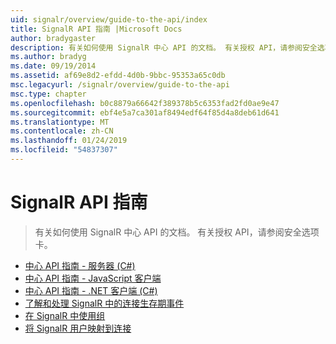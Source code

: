 ```yaml
---
uid: signalr/overview/guide-to-the-api/index
title: SignalR API 指南 |Microsoft Docs
author: bradygaster
description: 有关如何使用 SignalR 中心 API 的文档。 有关授权 API，请参阅安全选项卡。
ms.author: bradyg
ms.date: 09/19/2014
ms.assetid: af69e8d2-efdd-4d0b-9bbc-95353a65c0db
msc.legacyurl: /signalr/overview/guide-to-the-api
msc.type: chapter
ms.openlocfilehash: b0c8879a66642f389378b5c6353fad2fd0ae9e47
ms.sourcegitcommit: ebf4e5a7ca301af8494edf64f85d4a8deb61d641
ms.translationtype: MT
ms.contentlocale: zh-CN
ms.lasthandoff: 01/24/2019
ms.locfileid: "54837307"
---
```

<a name="signalr-guide-to-the-api"></a>SignalR API 指南
====================
> 有关如何使用 SignalR 中心 API 的文档。 有关授权 API，请参阅安全选项卡。


- [中心 API 指南 - 服务器 (C#)](hubs-api-guide-server.md)
- [中心 API 指南 - JavaScript 客户端](hubs-api-guide-javascript-client.md)
- [中心 API 指南 - .NET 客户端 (C#)](hubs-api-guide-net-client.md)
- [了解和处理 SignalR 中的连接生存期事件](handling-connection-lifetime-events.md)
- [在 SignalR 中使用组](working-with-groups.md)
- [将 SignalR 用户映射到连接](mapping-users-to-connections.md)
